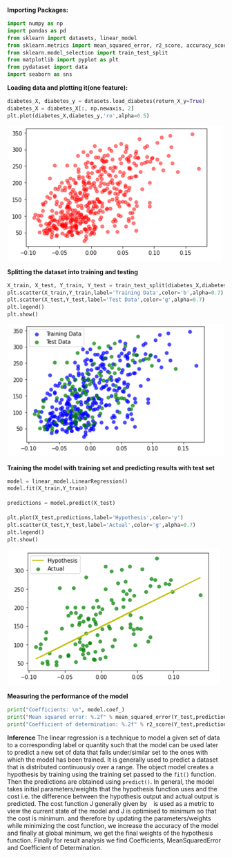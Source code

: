 **Importing Packages:**  
```py
import numpy as np  
import pandas as pd  
from sklearn import datasets, linear_model  
from sklearn.metrics import mean_squared_error, r2_score, accuracy_score  
from sklearn.model_selection import train_test_split  
from matplotlib import pyplot as plt  
from pydataset import data  
import seaborn as sns  
```

**Loading data and plotting it(one feature):**
```py
diabetes_X, diabetes_y = datasets.load_diabetes(return_X_y=True)  
diabetes_X = diabetes_X[:, np.newaxis, 2]  
plt.plot(diabetes_X,diabetes_y,'ro',alpha=0.5)
```
![Image](Graphs/1.png)

**Splitting the dataset into training and testing**
```py
X_train, X_test, Y_train, Y_test = train_test_split(diabetes_X,diabetes_y)
plt.scatter(X_train,Y_train,label='Training Data',color='b',alpha=0.7)
plt.scatter(X_test,Y_test,label='Test Data',color='g',alpha=0.7)
plt.legend()
plt.show()
```
![Image](Graphs/2.png)

**Training the model with training set and predicting results with test set**
```py
model = linear_model.LinearRegression()
model.fit(X_train,Y_train)

predictions = model.predict(X_test)

plt.plot(X_test,predictions,label='Hypothesis',color='y')
plt.scatter(X_test,Y_test,label='Actual',color='g',alpha=0.7)
plt.legend()
plt.show()
```
![Image](Graphs/3.png)

**Measuring the performance of the model**
```py
print("Coefficients: \n", model.coef_)
print("Mean squared error: %.2f" % mean_squared_error(Y_test,predictions))
print("Coefficient of determination: %.2f" % r2_score(Y_test,predictions))
```
  
  
**Inference**
The linear regression is a technique to model a given set of data to a corresponding label or quantity such that the model can be used later to predict a new set of data that falls under/similar set to the ones with which the model has been trained. It is generally used to predict a dataset that is distributed continuously over a range.
The object model creates a hypothesis by training using the training set passed to the `fit()` function. Then the predictions are obtained using `predict()`.
In general, the model takes initial parameters/weights that the hypothesis function uses and the cost i.e. the difference between the hypothesis output and actual output is predicted. The cost function J generally given by ` ` is used as a metric to view the current state of the model and J is optimised to minimum so that the cost is minimum. and therefore by updating the parameters/weights while minimizing the cost function, we increase the accuracy of the model and finally at global minimum, we get the final weights of the hypothesis function. Finally for result analysis we find Coefficients, MeanSquaredError and Coefficient of Determination.
